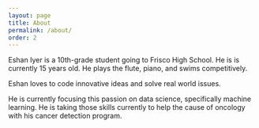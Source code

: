 ```yaml
---
layout: page
title: About
permalink: /about/
order: 2
---
```


Eshan Iyer is a 10th-grade student going to Frisco High School. He is is currently 15 years old. He plays the flute, piano, and swims competitively.

Eshan loves to code innovative ideas and solve real world issues. 

He is currently focusing this passion on data science, specifically machine learning. He is taking those skills currently to help the cause of oncology with his cancer detection program.